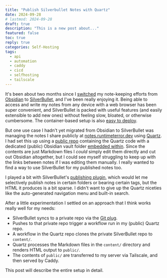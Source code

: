 ```yaml
---
title: "Publish Silverbullet Notes with Quartz"
date: 2024-09-28
# lastmod: 2024-09-28
draft: true
description: "This is a new post about..."
featured: false
toc: true
reply: true
categories: Self-Hosting
tags:
  - api
  - automation
  - caddy
  - cicd
  - selfhosting
  - tailscale
---
```

It's been about two months since I [switched](https://srsbsns.lol/is-silverbullet-the-note-keeping-silver-bullet/) my note-keeping efforts from [Obsidian](https://obsidian.md) to [SilverBullet](https://silverbullet.md/), and I've been really enjoying it. Being able to access and write my notes from any device with a web browser has been super convenient, and SilverBullet is packed with useful features (and easily extensible to add new ones) without feeling slow, bloated, or otherwise cumbersome. The container-based setup is also [easy to deploy](/silverbullet-self-hosted-knowledge-management/).

But one use case I hadn't yet migrated from Obsidian to SilverBullet was managing the notes I share publicly at [notes.runtimeterror.dev](https://notes.runtimeterror.dev) using [Quartz](https://quartz.jzhao.xyz/). I had set this up using a [public repo](https://github.com/jbowdre/notes/tree/867dde54f8a72d2d04bac140a4c54e64dd0f569b) containing the Quartz code with a dedicated (public) Obsidian vault folder [embedded within](https://github.com/jbowdre/notes/tree/867dde54f8a72d2d04bac140a4c54e64dd0f569b/content). Since the contents are just Markdown files I *could* simply edit them directly and cut out Obsidian altogether, but I could see myself struggling to keep up with the links between notes if I was editing them manually. I really wanted to find a way to use SilverBullet for my published notes too.

I played a bit with SilverBullet's [publishing plugin](https://silverbullet.md/Plugs/Pub), which would let me selectively publish notes in certain folders or bearing certain tags, but the HTML it produces is a bit sparse. I didn't want to give up the Quartz niceties like the auto-generated navigation menu and built-in search.

After a little experimentation I settled on an approach that I think works really well for my needs:
- SilverBullet syncs to a private repo via the [Git plug](https://silverbullet.md/Plugs/Git).
- Pushes to that private repo trigger a workflow run in my (public) Quartz repo.
- A workflow in the Quartz repo clones the private SilverBullet repo to `content/`.
- Quartz processes the Markdown files in the `content/` directory and renders HTML output to `public/`.
- The contents of `public/` are transferred to my server via Tailscale, and then served by Caddy.

This post will describe the entire setup in detail.


